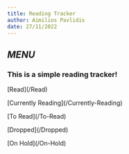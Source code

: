 ```yaml
---
title: Reading Tracker
author: Aimilios Pavlidis
date: 27/11/2022
---
```


## ***MENU***
### This is a simple reading tracker!

<p>[Read](/Read)</p>
<p>[Currently Reading](/Currently-Reading)</p>
<p>[To Read](/To-Read)</p>
<p>[Dropped](/Dropped)</p>
<p>[On Hold](/On-Hold)</p>
